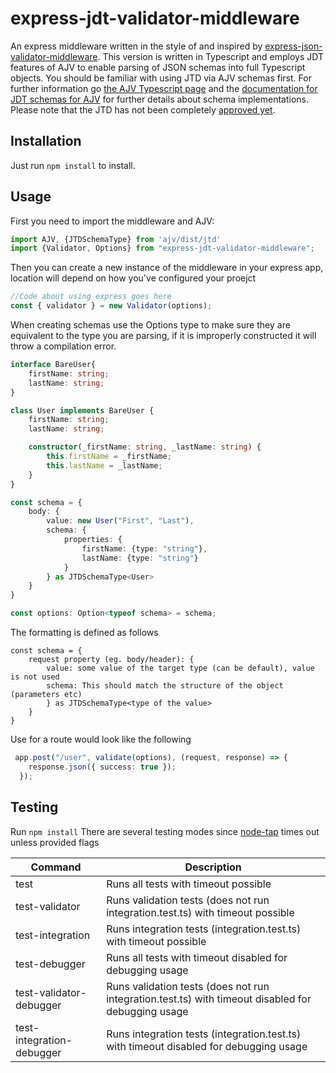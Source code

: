 # express-jdt-validator-middleware

An express middleware written in the style of and inspired by [express-json-validator-middleware](https://github.com/simonplend/express-json-validator-middleware).
This version is written in Typescript and employs JDT features of AJV to enable parsing of JSON schemas 
into full Typescript objects. You should be familiar with using JTD via AJV schemas
first. For further information  go [the AJV Typescript page](https://ajv.js.org/guide/typescript.html) and the [documentation for JDT schemas for AJV](https://ajv.js.org/json-type-definition.html) for further details about schema 
implementations. Please note that the JTD has not been completely [approved yet](https://datatracker.ietf.org/doc/rfc8927/).

## Installation
Just run `npm install` to install.

## Usage
First you need to import the middleware and AJV:

```typescript
import AJV, {JTDSchemaType} from 'ajv/dist/jtd'
import {Validator, Options} from "express-jdt-validator-middleware";
```

Then you can create a new instance of the middleware in your express app, location
will depend on how you've configured your proejct

```typescript
//Code about using express goes here
const { validator } = new Validator(options);
```

When creating schemas use the Options type to make sure they are equivalent to the type you are parsing, if it
is improperly constructed it will throw a compilation error.
```typescript
interface BareUser{
    firstName: string;
    lastName: string;
}

class User implements BareUser {
    firstName: string;
    lastName: string;

    constructor(_firstName: string, _lastName: string) {
        this.firstName = _firstName;
        this.lastName = _lastName;
    }
}

const schema = {
    body: {
        value: new User("First", "Last"),
        schema: {
            properties: {
                firstName: {type: "string"},
                lastName: {type: "string"}
            }
        } as JTDSchemaType<User>
    }
}

const options: Option<typeof schema> = schema;
```

The formatting is defined as follows
```text
const schema = {
    request property (eg. body/header): {
        value: some value of the target type (can be default), value is not used
        schema: This should match the structure of the object (parameters etc)
        } as JTDSchemaType<type of the value>
    }
}
```

Use for a route would look like the following
```typescript
 app.post("/user", validate(options), (request, response) => {
    response.json({ success: true });
  });
```

## Testing
Run `npm install`
There are several testing modes since [node-tap](https://node-tap.org) times out unless provided flags

| Command                   | Description                                                                                        |
|---------------------------|----------------------------------------------------------------------------------------------------|
| test                      | Runs all tests with timeout possible                                                               |
| test-validator            | Runs validation tests (does not run integration.test.ts) with timeout possible                     |
| test-integration          | Runs integration tests (integration.test.ts) with timeout possible                                 |
| test-debugger             | Runs all tests with timeout disabled for debugging usage                                           |
| test-validator-debugger   | Runs validation tests (does not run integration.test.ts) with timeout disabled for debugging usage |
| test-integration-debugger | Runs integration tests (integration.test.ts) with timeout disabled for debugging usage             |